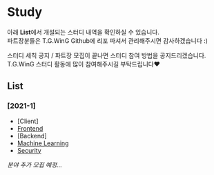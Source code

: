 # Study
아래 **List**에서 개설되는 스터디 내역을 확인하실 수 있습니다.  
파트장분들은 T.G.WinG Github에 리포 파셔서 관리해주시면 감사하겠습니다 :)  

스터디 세칙 공지 / 파트장 모집이 끝나면 스터디 참여 방법을 공지드리겠습니다.  
T.G.WinG 스터디 활동에 많이 참여해주시길 부탁드립니다❤️  

## List
### [2021-1]
- [Client] <!-- 추가 예정 -->
- [Frontend](https://github.com/TG-WinG/frontend)  
- [Backend] <!-- 추가 예정-->
- [Machine Learning](https://github.com/TG-WinG/MachineLearning)  
- [Security](https://github.com/TG-WinG/seKHUrity)  

*분야 추가 모집 예정...*
